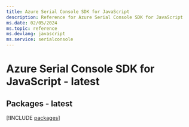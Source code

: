 ```yaml
---
title: Azure Serial Console SDK for JavaScript
description: Reference for Azure Serial Console SDK for JavaScript
ms.date: 02/05/2024
ms.topic: reference
ms.devlang: javascript
ms.service: serialconsole
---
```

# Azure Serial Console SDK for JavaScript - latest
## Packages - latest
[!INCLUDE [packages](serial-console-index.md)]